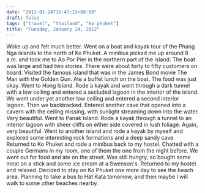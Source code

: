```yaml
---
date: "2012-01-24T16:47:15+00:00"
draft: false
tags: ["travel", "thailand", "ko phuket"]
title: "Tuesday, January 24, 2012"
---
```

Woke up and felt much better. Went on a boat and kayak tour of the Phang Nga islands to the north of Ko Phuket. A minibus picked me up around 8 a.m. and took me to Ao Por Pier in the northern part of the island. The boat was large and had two stories. There were about forty to fifty customers on board. Visited the famous island that was in the James Bond movie The Man with the Golden Gun. Ate a buffet lunch on the boat. The food was just okay. Went to Hong Island. Rode a kayak and went through a dark tunnel with a low ceiling and entered a secluded lagoon in the interior of the island. We went under yet another low ceiling and entered a second interior lagoon. Then we backtracked. Entered another cave that opened into a cavern with the ceiling missing, with sunlight streaming down into the water. Very beautiful. Went to Panak Island. Rode a kayak through a tunnel to an interior lagoon with sheer cliffs on either side covered in lush foliage. Again, very beautiful. Went to another island and rode a kayak by myself and explored some interesting rock formations and a deep sandy cave. Returned to Ko Phuket and rode a minibus back to my hostel. Chatted with a couple Germans in my room, one of them the one from the night before. We went out for food and ate on the street. Was still hungry, so bought some meat on a stick and some ice cream at a Swenson's. Returned to my hostel and relaxed. Decided to stay on Ko Phuket one more day to see the beach area. Planning to take a bus to Hat Kata tomorrow, and then maybe I will walk to some other beaches nearby.


